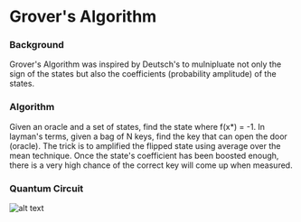 # Grover's Algorithm

### Background
Grover's Algorithm was inspired by Deutsch's to mulnipluate not only the sign of the states but also the coefficients (probability amplitude) of the states.

### Algorithm
Given an oracle and a set of states, find the state where f(x*) = -1. In layman's terms, given a bag of N keys, find the key that can open the door (oracle).
The trick is to amplified the flipped state using average over the mean technique. Once the state's coefficient has been boosted enough, there is a very high chance of the correct key will come up when measured.

### Quantum Circuit
![alt text](1000px-Grovers_algorithm.svg.png)
